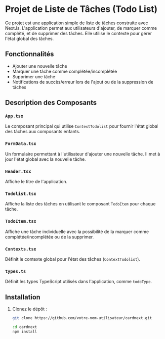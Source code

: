 # Projet de Liste de Tâches (Todo List)

Ce projet est une application simple de liste de tâches construite avec NextJs. L'application permet aux utilisateurs d'ajouter, de marquer comme complété, et de supprimer des tâches. Elle utilise le contexte pour gérer l'état global des tâches.

## Fonctionnalités

- Ajouter une nouvelle tâche
- Marquer une tâche comme complétée/incomplétée
- Supprimer une tâche
- Notifications de succès/erreur lors de l'ajout ou de la suppression de tâches


## Description des Composants

### `App.tsx`
Le composant principal qui utilise `ContextTodolist` pour fournir l'état global des tâches aux composants enfants.

### `FormData.tsx`
Un formulaire permettant à l'utilisateur d'ajouter une nouvelle tâche. Il met à jour l'état global avec la nouvelle tâche.

### `Header.tsx`
Affiche le titre de l'application.

### `Todolist.tsx`
Affiche la liste des tâches en utilisant le composant `TodoItem` pour chaque tâche.

### `TodoItem.tsx`
Affiche une tâche individuelle avec la possibilité de la marquer comme complétée/incomplétée ou de la supprimer.

### `Contexts.tsx`
Définit le contexte global pour l'état des tâches (`ContextTodolist`).

### `types.ts`
Définit les types TypeScript utilisés dans l'application, comme `todoType`.



## Installation

1. Clonez le dépôt :
   ```sh
   git clone https://github.com/votre-nom-utilisateur/cardnext.git

   cd cardnext
   npm install

